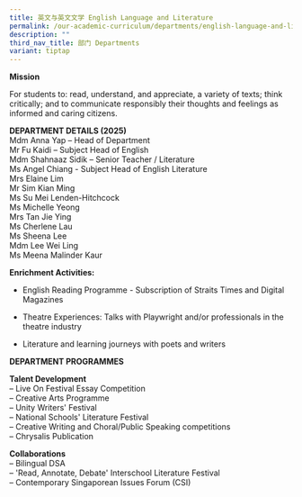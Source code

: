 ```yaml
---
title: 英文与英文文学 English Language and Literature
permalink: /our-academic-curriculum/departments/english-language-and-literature/
description: ""
third_nav_title: 部门 Departments
variant: tiptap
---
```

<p><strong>Mission</strong>
</p>
<p>For students to: read, understand, and appreciate, a variety of texts;
think critically; and to communicate responsibly their thoughts and feelings
as informed and caring citizens.</p>
<p><strong>DEPARTMENT DETAILS (2025)</strong>
<br>Mdm Anna Yap – Head of Department
<br>Mr Fu Kaidi – Subject Head of English
<br>Mdm Shahnaaz Sidik – Senior Teacher / Literature
<br>Ms Angel Chiang - Subject Head of English Literature
<br>Mrs Elaine Lim
<br>Mr Sim Kian Ming
<br>Ms Su Mei Lenden-Hitchcock
<br>Ms Michelle Yeong
<br>Mrs Tan Jie Ying
<br>Ms Cherlene Lau
<br>Ms Sheena Lee
<br>Mdm Lee Wei Ling
<br>Ms Meena Malinder Kaur</p>
<p><strong>Enrichment Activities:</strong>
</p>
<ul data-tight="true" class="tight">
<li>
<p>English Reading Programme - Subscription of Straits Times and Digital
Magazines
<br>
</p>
</li>
<li>
<p>Theatre Experiences: Talks with Playwright and/or professionals in the
theatre industry
<br>
</p>
</li>
<li>
<p>Literature and learning journeys with poets and writers</p>
</li>
</ul>
<p><strong>DEPARTMENT PROGRAMMES</strong>
</p>
<p><strong>Talent Development</strong>
<br>– Live On Festival Essay Competition
<br>– Creative Arts Programme
<br>– Unity Writers' Festival
<br>– National Schools' Literature Festival
<br>– Creative Writing and Choral/Public Speaking competitions
<br>– Chrysalis Publication</p>
<p><strong>Collaborations</strong>
<br>– Bilingual DSA
<br>– 'Read, Annotate, Debate' Interschool Literature Festival
<br>– Contemporary Singaporean Issues Forum (CSI)</p>